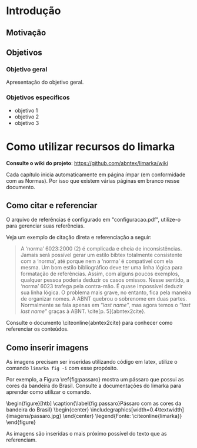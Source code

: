 # Introdução

## Motivação

## Objetivos

### Objetivo geral

Apresentação do objetivo geral.

### Objetivos específicos

- objetivo 1
- objetivo 2
- objetivo 3

<!--

# Referencial teórico

# Resultados

Resultados aqui.

# Conclusão

Conclusão do trabalho.

-->

# Como utilizar recursos do limarka

**Consulte o wiki do projeto**: https://github.com/abntex/limarka/wiki

Cada capítulo inicia automaticamente em página ímpar (em conformidade com as Normas). Por isso que existem várias páginas em branco nesse documento.

## Como citar e referenciar

O arquivo de referências é configurado em "configuracao.pdf", utilize-o
para gerenciar suas referências.

Veja um exemplo de citação direta e referenciação a seguir:

> A ‘norma’ 6023:2000 (2) é complicada e cheia de inconsistências. Jamais será
possível gerar um estilo bibtex totalmente consistente com a ‘norma’, até porque
nem a ‘norma’ é compatível com ela mesma. Um bom estilo bibliográfico deve
ter uma linha lógica para formatação de referências. Assim, com alguns poucos
exemplos, qualquer pessoa poderia deduzir os casos omissos. Nesse sentido, a
‘norma’ 6023 trafega pela contra-mão. É quase impossível deduzir sua linha lógica.
O problema mais grave, no entanto, fica pela maneira de organizar nomes. A ABNT
quebrou o sobrenome em duas partes. Normalmente se fala apenas em “*last name*”,
mas agora temos o “*last last name*” graças à ABNT. \cite[p. 5]{abntex2cite}.

Consulte o documento \citeonline{abntex2cite} para conhecer como referenciar os
conteúdos.

## Como inserir imagens

As imagens precisam ser inseridas utilizando código em latex, utilize o comando `limarka fig -i` com esse propósito. 

Por exemplo, a Figura \ref{fig:passaro} mostra um pássaro que possui as cores da bandeira do Brasil. Consulte a documentações do limarka para aprender como utilizar o comando.

<!--
Para referenciar essa figura no texto utilize: Figura \ref{fig:passaro} 
-->
\begin{figure}[htb]
\caption{\label{fig:passaro}Pássaro com as cores da bandeira do Brasil}
\begin{center}
\includegraphics[width=0.4\textwidth]{imagens/passaro.jpg}
\end{center}
\legend{Fonte: \citeonline{limarka}}
\end{figure}

As imagens são inseridas o mais próximo possível do texto que as referenciam.

